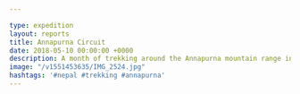 ```yaml
---

type: expedition
layout: reports
title: Annapurna Circuit
date: 2018-05-10 00:00:00 +0000
description: A month of trekking around the Annapurna mountain range in Nepal. The scenery speaks for itself, and the people were so friendly. What an amazing trip.
image: "/v1551453635/IMG_2524.jpg"
hashtags: '#nepal #trekking #annapurna'
---
```

